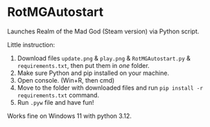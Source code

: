 # RotMGAutostart
Launches Realm of the Mad God (Steam version) via Python script.

Little instruction:
1. Download files `update.png` & `play.png` & `RotMGAutostart.py` & `requirements.txt`, then put them in _one_ folder.
2. Make sure Python and pip installed on your machine.
3. Open console. (Win+R, then cmd)
4. Move to the folder with downloaded files and run `pip install -r requirements.txt` command.
5. Run `.pyw` file and have fun!

Works fine on Windows 11 with python 3.12.
